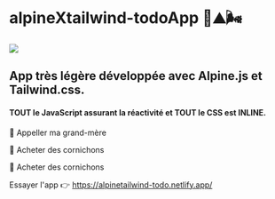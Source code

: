 # alpineXtailwind-todoApp 🍃⛰️🌬️
![](https://caffeinecreations.ca/imager/uploads/blog/20320/alpine-plus-tailwind_b4afd5938494bdf3fa5c0c6765d37025.jpg)

## App très légère développée avec Alpine.js et Tailwind.css. 
#### TOUT le JavaScript assurant la réactivité et TOUT le CSS est INLINE.

:white_square_button: Appeller ma grand-mère

:white_square_button: Acheter des cornichons 

:white_square_button: Acheter des cornichons

Essayer l'app :point_right: https://alpinetailwind-todo.netlify.app/
